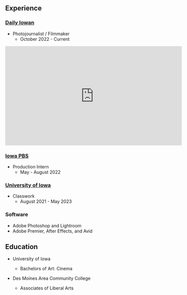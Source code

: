 ## Experience

### [Daily Iowan](https://dailyiowan.com/)

- Photojournalist / Filmmaker
  - October 2022 - Current

<iframe width="560" height="315" src="https://www.youtube.com/embed/b2dlV8lVQCI" title="YouTube video player" frameborder="0" allow="accelerometer; clipboard-write; encrypted-media; gyroscope; picture-in-picture; web-share" allowfullscreen></iframe>

### [Iowa PBS](https://www.iowapbs.org/)

- Production Intern
  - May - August 2022

### [University of Iowa](https://catalog.registrar.uiowa.edu/liberal-arts-sciences/cinematic-arts/cinema-minor/)

- Classwork
  - August 2021 - May 2023

### Software

- Adobe Photoshop and Lightroom
- Adobe Premier, After Effects, and Avid

## Education

- University of Iowa
  - Bachelors of Art: Cinema

- Des Moines Area Community College
  - Associates of Liberal Arts

